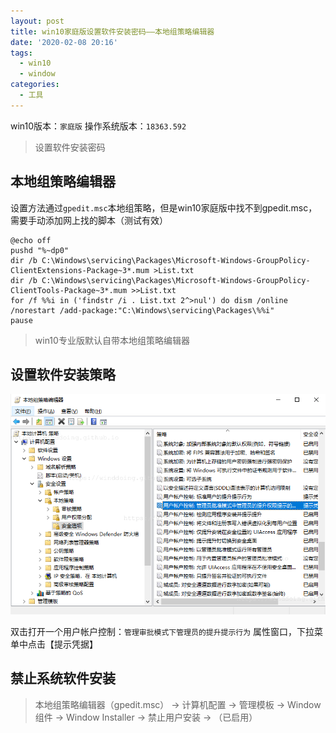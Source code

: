```yaml
---
layout: post
title: win10家庭版设置软件安装密码——本地组策略编辑器
date: '2020-02-08 20:16'
tags:
  - win10
  - window
categories:
  - 工具
---
```


win10版本：`家庭版`
操作系统版本：`18363.592`

> 设置软件安装密码

<!--more-->

## 本地组策略编辑器

设置方法通过`gpedit.msc`本地组策略，但是win10家庭版中找不到gpedit.msc，需要手动添加网上找的脚本（测试有效）
```
@echo off  
pushd "%~dp0"  
dir /b C:\Windows\servicing\Packages\Microsoft-Windows-GroupPolicy-ClientExtensions-Package~3*.mum >List.txt  
dir /b C:\Windows\servicing\Packages\Microsoft-Windows-GroupPolicy-ClientTools-Package~3*.mum >>List.txt  
for /f %%i in ('findstr /i . List.txt 2^>nul') do dism /online /norestart /add-package:"C:\Windows\servicing\Packages\%%i"  
pause
```

> win10专业版默认自带本地组策略编辑器

## 设置软件安装策略

![win10_gpdeit](/images/2020/02/win10_gpdeit.png)

双击打开一个用户帐户控制：`管理审批模式下管理员的提升提示行为` 属性窗口，下拉菜单中点击【提示凭据】


## 禁止系统软件安装

> 本地组策略编辑器（gpedit.msc） -> 计算机配置 -> 管理模板 -> Window组件 -> Window Installer -> 禁止用户安装 -> （已启用）
